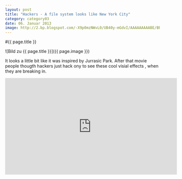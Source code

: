```yaml
---
layout: post
title: "Hackers - A file system looks like New York City"
category: category03
date: 06. Januar 2013
image: http://2.bp.blogspot.com/-X9p0mzNWvL0/UB40y-mGdvI/AAAAAAAAABE/BP9gS7EN4Q4/s1600/hackers11.jpg
---
```


#{{ page.title }}

![Bild zu {{ page.title }}]({{ page.image }})

It looks a little bit like it was inspired by Jurrasic Park. After that movie people thougth hackers just hack ony to see these cool visial effects , when they are breaking in. 

<iframe width="560" height="315" src="http://www.youtube.com/embed/PZHG3pi9EDA" frameborder="0" allowfullscreen></iframe>